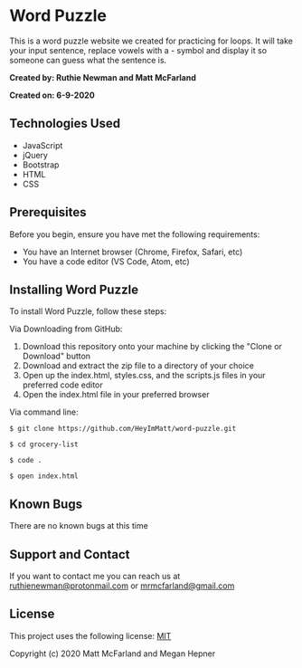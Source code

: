# Word Puzzle

This is a word puzzle website we created for practicing for loops. It will take your input sentence, replace vowels with a - symbol and display it so someone can guess what the sentence is.


**Created by: Ruthie Newman and Matt McFarland**

**Created on: 6-9-2020**

## Technologies Used
- JavaScript
- jQuery
- Bootstrap
- HTML
- CSS

## Prerequisites

Before you begin, ensure you have met the following requirements:
* You have an Internet browser (Chrome, Firefox, Safari, etc)
* You have a code editor (VS Code, Atom, etc)

## Installing Word Puzzle

To install Word Puzzle, follow these steps:

Via Downloading from GitHub:
1. Download this repository onto your machine by clicking the "Clone or Download" button
2. Download and extract the zip file to a directory of your choice
3. Open up the index.html, styles.css, and the scripts.js files in your preferred code editor
4. Open the index.html file in your preferred browser

Via command line:
```
$ git clone https://github.com/HeyImMatt/word-puzzle.git

$ cd grocery-list

$ code .

$ open index.html
```

## Known Bugs

There are no known bugs at this time

## Support and Contact

If you want to contact me you can reach us at <ruthienewman@protonmail.com> or <mrmcfarland@gmail.com>

## License

This project uses the following license: [MIT](https://opensource.org/licenses/MIT)

Copyright (c) 2020 Matt McFarland and Megan Hepner